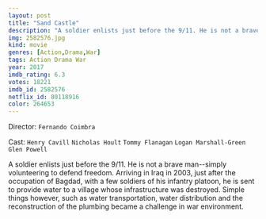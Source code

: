```yaml
---
layout: post
title: "Sand Castle"
description: "A soldier enlists just before the 9/11. He is not a brave man--simply volunteering to defend freedom. Arriving in Iraq in 2003, just after the occupation of Bagdad, with a few soldiers of his infantry platoon, he is sent to provide water to a village whose infrastructure was destroyed. Simple things however, such as water transportation, water distribution and the reconstruction of the plumbing became a challenge in war environment..."
img: 2582576.jpg
kind: movie
genres: [Action,Drama,War]
tags: Action Drama War 
year: 2017
imdb_rating: 6.3
votes: 18221
imdb_id: 2582576
netflix_id: 80118916
color: 264653
---
```

Director: `Fernando Coimbra`  

Cast: `Henry Cavill` `Nicholas Hoult` `Tommy Flanagan` `Logan Marshall-Green` `Glen Powell` 

A soldier enlists just before the 9/11. He is not a brave man--simply volunteering to defend freedom. Arriving in Iraq in 2003, just after the occupation of Bagdad, with a few soldiers of his infantry platoon, he is sent to provide water to a village whose infrastructure was destroyed. Simple things however, such as water transportation, water distribution and the reconstruction of the plumbing became a challenge in war environment.